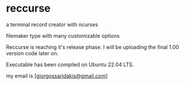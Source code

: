 # reccurse
a terminal record creator with ncurses

filemaker type with many customizable options

Reccurse is reaching it's release phase. I will be uploading the final 1.00 version code later on.

Executable has been compiled on Ubuntu 22.04 LTS.

my email is [giorgossaridakis@gmail.com]
